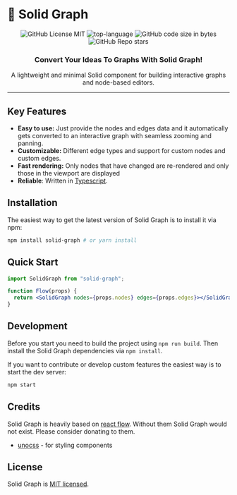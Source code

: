# :thread: Solid Graph

<div align="center">

![GitHub License MIT](https://img.shields.io/github/license/AlidotSal/solid-graph?color=446b9e)
![top-language](https://img.shields.io/github/languages/top/AlidotSal/solid-graph?color=446b9e)
![GitHub code size in bytes](https://img.shields.io/github/languages/code-size/AlidotSal/solid-graph?color=446b9e)
![GitHub Repo stars](https://img.shields.io/github/stars/AlidotSal/solid-graph?color=446b9e)

### Convert Your Ideas To Graphs With Solid Graph!

A lightweight and minimal Solid component for building interactive graphs and node-based editors.

</div>

---

## Key Features

- **Easy to use:** Just provide the nodes and edges data and it automatically gets converted to an interactive graph with seamless zooming and panning.
- **Customizable:** Different edge types and support for custom nodes and custom edges.
- **Fast rendering:** Only nodes that have changed are re-rendered and only those in the viewport are displayed
- **Reliable**: Written in [Typescript](https://www.typescriptlang.org/).

## Installation

The easiest way to get the latest version of Solid Graph is to install it via npm:

```bash
npm install solid-graph # or yarn install
```

## Quick Start

```jsx
import SolidGraph from "solid-graph";

function Flow(props) {
  return <SolidGraph nodes={props.nodes} edges={props.edges}></SolidGraph>;
}
```

## Development

Before you start you need to build the project using `npm run build`. Then install the Solid Graph dependencies via `npm install`.

If you want to contribute or develop custom features the easiest way is to start the dev server:

```sh
npm start
```

## Credits

Solid Graph is heavily based on [react flow](https://github.com/wbkd/react-flow). Without them Solid Graph would not exist. Please consider donating to them.

- [unocss](https://github.com/unocss/unocss) - for styling components

## License

Solid Graph is [MIT licensed](https://github.com/AlidotSal/solid-graph/blob/main/LICENSE).
